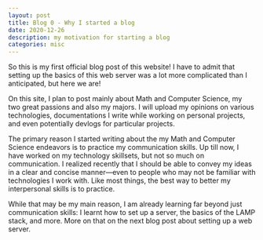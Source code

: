 ```yaml
---
layout: post
title: Blog 0 - Why I started a blog
date: 2020-12-26
description: my motivation for starting a blog
categories: misc
---
```


So this is my first official blog post of this website! I have to admit that setting up the basics of this web server was a lot more complicated than I anticipated, but here we are!

On this site, I plan to post mainly about Math and Computer Science, my two great passions and also my majors. I will upload my opinions on various technologies, documentations I write while working on personal projects, and even potentially devlogs for particular projects.

The primary reason I started writing about the my Math and Computer Science endeavors is to practice my communication skills. Up till now, I have worked on my technology skillsets, but not so much on communication. I realized recently that I should be able to convey my ideas in a clear and concise manner—even to people who may not be familiar with technologies I work with. Like most things, the best way to better my interpersonal skills is to practice.

While that may be my main reason, I am already learning far beyond just communication skills: I learnt how to set up a server, the basics of the LAMP stack, and more. More on that on the next blog post about setting up a web server.
